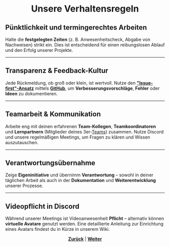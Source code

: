 # <p align="center">Unsere Verhaltensregeln</p>

## Pünktlichkeit und termingerechtes Arbeiten

Halte die **festgelegten Zeiten** (z. B. Anwesenheitscheck, Abgabe von Nachweisen) strikt ein. Dies ist entscheidend für einen reibungslosen Ablauf und den Erfolg unserer Projekte.

---

## Transparenz & Feedback-Kultur

Jede Rückmeldung, ob groß oder klein, ist wertvoll. Nutze den [**"Issue-first"-Ansatz**](/docs/01-organisation/08-firmenphilosophie/02-feedback-kultur/README.md/#issue-first-prinzip--probleme-sichtbar-machen-um-lösungen-zu-finden) mittels [**GitHub**](/docs/04-tools/01-github/README.md), um **Verbesserungsvorschläge**, **Fehler** oder **Ideen** zu dokumentieren.

---

## Teamarbeit & Kommunikation

Arbeite eng mit deinen erfahrenen **Team-Kollegen**, **Teamkoordinatoren** und **Lernpartnern** (Mitglieder deines 3er-[Teams](/docs/02-arbeiten_bei_nadoo/03-teams/README.md)) zusammen. Nutze Discord und unsere regelmäßigen Meetings, um Fragen zu klären und Wissen auszutauschen.

---

## Verantwortungsübernahme

Zeige **Eigeninitiative** und übernimm **Verantwortung** – sowohl in deiner täglichen Arbeit als auch in der **Dokumentation** und **Weiterentwicklung** unserer Prozesse.

---

## Videopflicht in Discord

Während unserer Meetings ist Videoanwesenheit **Pflicht** – alternativ können **virtuelle Avatare** genutzt werden. Eine detaillierte Anleitung zur Einrichtung eines Avatars findest du in Kürze in unserem Wiki.

<!-- zum virtuellen Avatar: gibt's da schon was zum Verlinken bzw. hat das irgendwer noch auf dem Zettel? -->

<p align="center">
<a href="/docs/01-organisation/08-firmenphilosophie/README.md"><strong>Zurück</strong></a> | <a href="/docs/01-organisation/08-firmenphilosophie/02-feedback-kultur/README.md"><strong>Weiter</strong></a>
</p>
